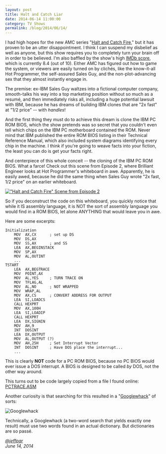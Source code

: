 ```yaml
---
layout: post
title: Halt and Catch Liar
date: 2014-06-14 11:00:00
category: TV Shows
permalink: /blog/2014/06/14/
---
```


I had high hopes for the new AMC series "[Halt and Catch Fire](http://www.amctv.com/shows/halt-and-catch-fire),"
but it has proven to be an utter disappointment.  I think I can suspend my disbelief as well as anyone, but this
show requires you to completely turn your brain off in order to be believed.  I'm also baffled by the show's
high [IMDb score](http://www.imdb.com/title/tt2543312/), which is currently 8.4 (out of 10).  Either AMC has figured
out how to game the system, or viewers are easily turned on by clichés, like the know-it-all Hot Programmer,
the self-assured Sales Guy, and the non-plot-advancing sex that they almost instantly engage in.

The premise: ex-IBM Sales Guy waltzes into a fictional computer company, smooth-talks his way into a top
marketing position without so much as a resumé, and then immediately risks all, including a huge potential lawsuit
with IBM, because he has dreams of building IBM clones that are "2x fast" at "1/2 price" -- with *handles*!

And the first thing they must do to achieve this dream is clone the IBM PC ROM BIOS, which the show pretends
was so secret that you couldn't even tell which chips on the IBM PC motherboard contained the ROM.  Never mind
that IBM published the entire ROM BIOS listing in their Technical Reference Manual, which also included system
diagrams identifying every chip in the machine.  I think if you're going to weave facts into your fiction,
the least you can do is get your facts right.

And centerpiece of this whole conceit -- the cloning of the IBM PC ROM BIOS.  What a farce!  Check out this
scene from Episode 2, where Brilliant Engineer looks at Hot Programmer's whiteboard in awe.  Apparently, he
is easily awed, because he did the same thing when Sales Guy wrote "2x fast, 1/2 price" on an earlier whiteboard.

[<img src="/blog/images/halt-and-catch-liar-small.jpg" alt='"Halt and Catch Fire" Scene from Episode 2'/>](/blog/images/halt-and-catch-liar.jpg)

So if you deconstruct the code on this whiteboard, you quickly notice that while it IS assembly language, it is
NOT the sort of assembly language you would find in a ROM BIOS, let alone ANYTHING that would leave you in awe.

Here are some excerpts:

	Initialization
		MOV  AX,CX      ; set up DS
		MOV  DS,AX
		MOV  SS,AX      ; and SS
		LEA  AX,BEGINSTACK
		MOV  SP,AX
		MOV  AL,OUTINT
		...
	TSTART
		LEA  AX,BEGTRACE
		MOV  POINT,AX
		MOV  AL,YES     ; TURN TRACE ON
		MOV  TFLAG,AL
		MOV  AL,NO      ; NOT WRAPPED
		MOV  WRAP,AL
		MOV  AX,CS      ; CONVERT ADDRESS FOR OUTPUT
		LEA  SI,LOADCS
		CALL HEXPRT
		MOV  AX,100H
		LEA  SI,LOADIP
		CALL HEXPRT
		LEA  DX,SIGNIN
		MOV  AH,9
		INT  DOSINT
		LEA  DX,OUTPUT
		MOV  AL,OUTPUT (?)
		MOV  AH,25H     ; Set Interrupt Vector
		INT  DOSINT     ; Have DOS place the interrupt...
		...

This is clearly **NOT** code for a PC ROM BIOS, because no PC BIOS would ever issue a DOS interrupt.
A BIOS is designed to be called *by* DOS, not the other way around.

This turns out to be code largely copied from a file I found online: [PCTRACE.ASM](http://ftpmirror.your.org/pub/misc/dos/RbbsInABoxVol1No2_640/files/007P/PCTRACE.ZIP-contents/PCTRACE.ASM)

Another curiosity is that searching for this resulted in a "[Googlewhack](http://en.wikipedia.org/wiki/Googlewhack)"
of sorts:

![Googlewhack](/blog/images/googlewhack.jpg)

Technically, a Googlewhack (a two-word search that yields exactly one result) must use two words found in an actual
dictionary.  But dictionaries are so passé.

*[@jeffpar](http://jeffpar.com)*  
*June 14, 2014*
